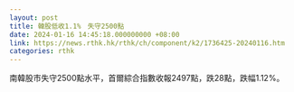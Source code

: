 ```yaml
---
layout: post
title: 韓股低收1.1%　失守2500點
date: 2024-01-16 14:45:18.000000000 +08:00
link: https://news.rthk.hk/rthk/ch/component/k2/1736425-20240116.htm
categories: rthk
---
```


南韓股市失守2500點水平，首爾綜合指數收報2497點，跌28點，跌幅1.12%。
